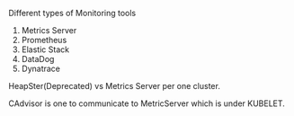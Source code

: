 Different types of Monitoring tools
1. Metrics Server
2. Prometheus
3. Elastic Stack
4. DataDog
5. Dynatrace

HeapSter(Deprecated) vs Metrics Server per one cluster.

CAdvisor is one to communicate to MetricServer which is under
KUBELET.